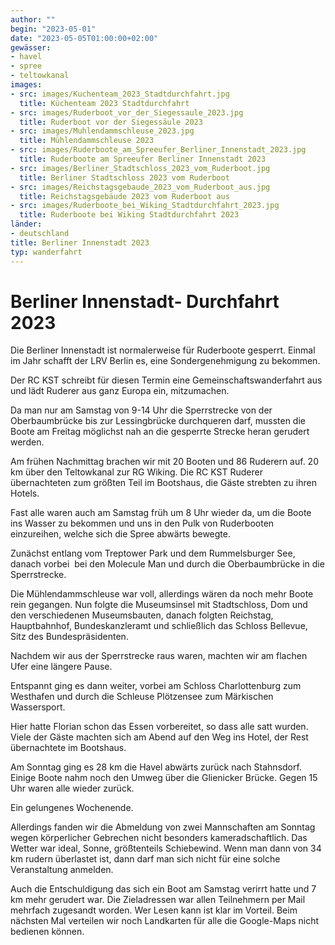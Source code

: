 ```yaml
---
author: ""
begin: "2023-05-01"
date: "2023-05-05T01:00:00+02:00"
gewässer:
- havel
- spree
- teltowkanal
images:
- src: images/Kuchenteam_2023_Stadtdurchfahrt.jpg
  title: Küchenteam 2023 Stadtdurchfahrt
- src: images/Ruderboot_vor_der_Siegessaule_2023.jpg
  title: Ruderboot vor der Siegessäule 2023
- src: images/Muhlendammschleuse_2023.jpg
  title: Mühlendammschleuse 2023
- src: images/Ruderboote_am_Spreeufer_Berliner_Innenstadt_2023.jpg
  title: Ruderboote am Spreeufer Berliner Innenstadt 2023
- src: images/Berliner_Stadtschloss_2023_vom_Ruderboot.jpg
  title: Berliner Stadtschloss 2023 vom Ruderboot
- src: images/Reichstagsgebaude_2023_vom_Ruderboot_aus.jpg
  title: Reichstagsgebäude 2023 vom Ruderboot aus
- src: images/Ruderboote_bei_Wiking_Stadtdurchfahrt_2023.jpg
  title: Ruderboote bei Wiking Stadtdurchfahrt 2023
länder:
- deutschland
title: Berliner Innenstadt 2023
typ: wanderfahrt
---
```



# Berliner Innenstadt- Durchfahrt 2023


Die Berliner Innenstadt ist normalerweise für Ruderboote gesperrt. Einmal im Jahr schafft der LRV Berlin es, eine Sondergenehmigung zu bekommen.

Der RC KST schreibt für diesen Termin eine Gemeinschaftswanderfahrt aus und lädt Ruderer aus ganz Europa ein, mitzumachen.

Da man nur am Samstag von 9-14 Uhr die Sperrstrecke von der Oberbaumbrücke bis zur Lessingbrücke durchqueren darf, mussten die Boote am Freitag möglichst nah an die gesperrte Strecke heran gerudert werden.

Am frühen Nachmittag brachen wir mit 20 Booten und 86 Ruderern auf. 20 km über den Teltowkanal zur RG Wiking. Die RC KST Ruderer übernachteten zum größten Teil im Bootshaus, die Gäste strebten zu ihren Hotels.

Fast alle waren auch am Samstag früh um 8 Uhr wieder da, um die Boote ins Wasser zu bekommen und uns in den Pulk von Ruderbooten einzureihen, welche sich die Spree abwärts bewegte.

Zunächst entlang vom Treptower Park und dem Rummelsburger See, danach vorbei  bei den Molecule Man und durch die Oberbaumbrücke in die Sperrstrecke.

Die Mühlendammschleuse war voll, allerdings wären da noch mehr Boote rein gegangen. Nun folgte die Museumsinsel mit Stadtschloss, Dom und den verschiedenen Museumsbauten, danach folgten Reichstag, Hauptbahnhof, Bundeskanzleramt und schließlich das Schloss Bellevue, Sitz des Bundespräsidenten.

Nachdem wir aus der Sperrstrecke raus waren, machten wir am flachen Ufer eine längere Pause.

Entspannt ging es dann weiter, vorbei am Schloss Charlottenburg zum Westhafen und durch die Schleuse Plötzensee zum Märkischen Wassersport.

Hier hatte Florian schon das Essen vorbereitet, so dass alle satt wurden. Viele der Gäste machten sich am Abend auf den Weg ins Hotel, der Rest übernachtete im Bootshaus.

Am Sonntag ging es 28 km die Havel abwärts zurück nach Stahnsdorf. Einige Boote nahm noch den Umweg über die Glienicker Brücke. Gegen 15 Uhr waren alle wieder zurück.

Ein gelungenes Wochenende.

Allerdings fanden wir die Abmeldung von zwei Mannschaften am Sonntag wegen körperlicher Gebrechen nicht besonders kameradschaftlich. Das Wetter war ideal, Sonne, größtenteils Schiebewind. Wenn man dann von 34 km rudern überlastet ist, dann darf man sich nicht für eine solche Veranstaltung anmelden.

Auch die Entschuldigung das sich ein Boot am Samstag verirrt hatte und 7 km mehr gerudert war. Die Zieladressen war allen Teilnehmern per Mail mehrfach zugesandt worden. Wer Lesen kann ist klar im Vorteil. Beim nächsten Mal verteilen wir noch Landkarten für alle die Google-Maps nicht bedienen können.
